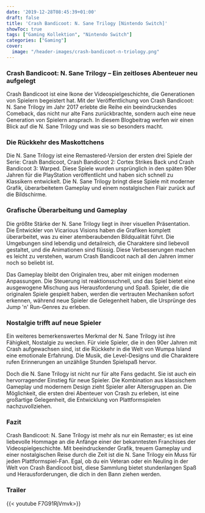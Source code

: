 ```yaml
---
date: '2019-12-28T08:45:39+01:00'
draft: false
title: 'Crash Bandicoot: N. Sane Trilogy [Nintendo Switch]'
showToc: true
tags: ["Gaming Kollektion", "Nintendo Switch"]
categories: ["Gaming"]
cover:
  image: "/header-images/crash-bandicoot-n-triology.png"
---
```


### Crash Bandicoot: N. Sane Trilogy – Ein zeitloses Abenteuer neu aufgelegt
Crash Bandicoot ist eine Ikone der Videospielgeschichte, die Generationen von Spielern begeistert hat. Mit der Veröffentlichung von Crash Bandicoot: N. Sane Trilogy im Jahr 2017 erlebte die Reihe ein beeindruckendes Comeback, das nicht nur alte Fans zurückbrachte, sondern auch eine neue Generation von Spielern ansprach. In diesem Blogbeitrag werfen wir einen Blick auf die N. Sane Trilogy und was sie so besonders macht.

### Die Rückkehr des Maskottchens
Die N. Sane Trilogy ist eine Remastered-Version der ersten drei Spiele der Serie: Crash Bandicoot, Crash Bandicoot 2: Cortex Strikes Back und Crash Bandicoot 3: Warped. Diese Spiele wurden ursprünglich in den späten 90er Jahren für die PlayStation veröffentlicht und haben sich schnell zu Klassikern entwickelt. Die N. Sane Trilogy bringt diese Spiele mit moderner Grafik, überarbeitetem Gameplay und einem nostalgischen Flair zurück auf die Bildschirme.

### Grafische Überarbeitung und Gameplay
Die größte Stärke der N. Sane Trilogy liegt in ihrer visuellen Präsentation. Die Entwickler von Vicarious Visions haben die Grafiken komplett überarbeitet, was zu einer atemberaubenden Bildqualität führt. Die Umgebungen sind lebendig und detailreich, die Charaktere sind liebevoll gestaltet, und die Animationen sind flüssig. Diese Verbesserungen machen es leicht zu verstehen, warum Crash Bandicoot nach all den Jahren immer noch so beliebt ist.

Das Gameplay bleibt den Originalen treu, aber mit einigen modernen Anpassungen. Die Steuerung ist reaktionsschnell, und das Spiel bietet eine ausgewogene Mischung aus Herausforderung und Spaß. Spieler, die die originalen Spiele gespielt haben, werden die vertrauten Mechaniken sofort erkennen, während neue Spieler die Gelegenheit haben, die Ursprünge des Jump 'n' Run-Genres zu erleben.

### Nostalgie trifft auf neue Spieler
Ein weiteres bemerkenswertes Merkmal der N. Sane Trilogy ist ihre Fähigkeit, Nostalgie zu wecken. Für viele Spieler, die in den 90er Jahren mit Crash aufgewachsen sind, ist die Rückkehr in die Welt von Wumpa Island eine emotionale Erfahrung. Die Musik, die Level-Designs und die Charaktere rufen Erinnerungen an unzählige Stunden Spielspaß hervor.

Doch die N. Sane Trilogy ist nicht nur für alte Fans gedacht. Sie ist auch ein hervorragender Einstieg für neue Spieler. Die Kombination aus klassischem Gameplay und modernem Design zieht Spieler aller Altersgruppen an. Die Möglichkeit, die ersten drei Abenteuer von Crash zu erleben, ist eine großartige Gelegenheit, die Entwicklung von Plattformspielen nachzuvollziehen.

### Fazit
Crash Bandicoot: N. Sane Trilogy ist mehr als nur ein Remaster; es ist eine liebevolle Hommage an die Anfänge einer der bekanntesten Franchises der Videospielgeschichte. Mit beeindruckender Grafik, treuem Gameplay und einer nostalgischen Reise durch die Zeit ist die N. Sane Trilogy ein Muss für jeden Plattformspiel-Fan. Egal, ob du ein Veteran oder ein Neuling in der Welt von Crash Bandicoot bist, diese Sammlung bietet stundenlangen Spaß und Herausforderungen, die dich in den Bann ziehen werden.

### Trailer
{{< youtube F7G91RjVmvk>}}